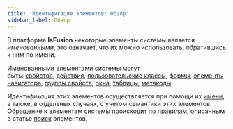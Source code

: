 ```yaml
---
title: 'Идентификация элементов: Обзор'
sidebar_label: Обзор
---
```


В платформе **lsFusion** некоторые элементы системы является *именованными*, это означает, что их можно использовать, обратившись к ним по имени.

Именованными элементами системы могут быть: [cвойства](Properties.md), [действия](Actions.md), [пользовательские классы](Static_objects.md), [формы](Forms.md), [элементы навигатора](Navigator.md), [группы свойств](Groups_of_properties_and_actions.md), [окна](Navigator_design.md), [таблицы](Tables.md), [метакоды](Metaprogramming.md#metacode).

*Идентификация* этих элементов осуществляется при помощи их [имени](Naming.md), а также, в отдельных случаях, с учетом семантики этих элементов. Обращение к элементам системы происходит по правилам, описанным в статье [поиск](Search.md) элементов.
